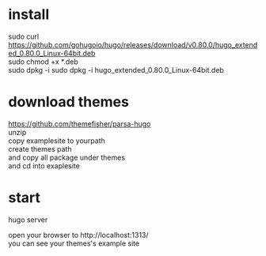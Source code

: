 #  install  
sudo curl https://github.com/gohugoio/hugo/releases/download/v0.80.0/hugo_extended_0.80.0_Linux-64bit.deb  
sudo chmod +x *.deb  
sudo dpkg -i sudo dpkg -i hugo_extended_0.80.0_Linux-64bit.deb  

# download themes
https://github.com/themefisher/parsa-hugo  
unzip   
copy examplesite to yourpath  
create themes path  
and copy all package under themes  
and cd into exaplesite  
  
# start 
hugo server  
  
open your browser to http://localhost:1313/  
you can see your themes's example site  